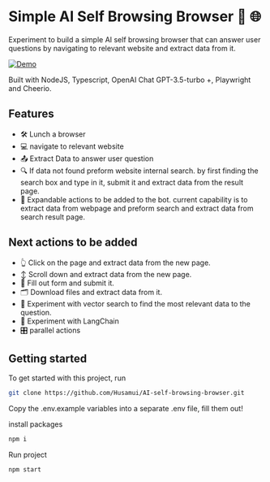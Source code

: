 # Simple AI Self Browsing Browser 🤖 🌐
Experiment to build a simple AI self browsing browser that can answer user questions by navigating to relevant website and extract data from it.

[![Demo](https://cdn.loom.com/sessions/thumbnails/8d832da167934f04aef3b058719fbb7a-with-play.gif)](https://www.loom.com/share/8d832da167934f04aef3b058719fbb7a?sid=8f5b9f60-5734-49f5-acd3-190a62355198)

Built with NodeJS, Typescript, OpenAI Chat GPT-3.5-turbo +, Playwright and Cheerio.


## Features

- 🛠️ Lunch a browser
- 💻 navigate to relevant website
- 📤 Extract Data to answer user question
- 🔍 If data not found preform website internal search. by first finding the search box and type in it, submit it and extract data from the result page.
- 🔧 Expandable actions to be added to the bot. current capability is to extract data from webpage and preform search and extract data from search result page.
## Next actions to be added
- 👆 Click on the page and extract data from the new page.
- ↕️ Scroll down and extract data from the new page.
- 📝 Fill out form and submit it.
- 🗂️ Download files and extract data from it.
- 🧪 Experiment with vector search to find the most relevant data to the question.
- 🔗 Experiment with LangChain
- 🎛️ parallel actions

## Getting started

To get started with this project, run

```bash
git clone https://github.com/Husamui/AI-self-browsing-browser.git
```

Copy the .env.example variables into a separate .env file, fill them out!


install packages
```bash
npm i
```

Run project
```bash
npm start
```